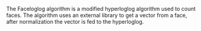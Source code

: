 The Faceloglog algorithm is a modified hyperloglog algorithm used to count faces.
The algorithm uses an external library to get a vector from a face, after normalization the vector is fed to the hyperloglog.
